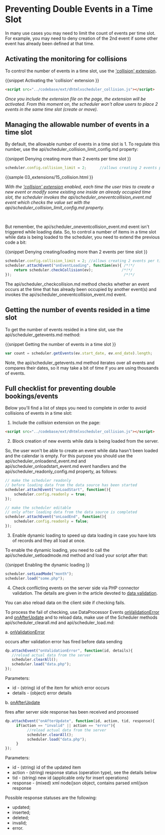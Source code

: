 Preventing Double Events in a Time Slot
==============

In many use cases you may need to limit the count of events per time slot. For example, you may need  to deny creation of the 2nd event if some other event has already been defined at that time.

Activating the monitoring for collisions
---------------------------------------------------

To control the number of events in a time slot, use the ['collision' extension](extensions_list.md#collision).

{{snippet
Activating the 'collision' extension
}}
~~~html
<script src="../codebase/ext/dhtmlxscheduler_collision.js"></script>
~~~

*Once you include the extension file on the page, the extension will be activated.
From this moment on, the scheduler won't allow users to place 2 events in the same time slot (create or move).*


Managing the allowable number of events in a time slot
----------------------------------------------------

By default, the allowable number of events in a time slot is 1. To regulate this number, use the api/scheduler_collision_limit_config.md property:

{{snippet
Denying creating more than 2 events per time slot
}}
~~~js
scheduler.config.collision_limit = 2;      //allows creating 2 events per time slot
~~~
{{sample
	03_extensions/15_collision.html
}}


*With the ['collision' extension](extensions_list.md#collision) enabled, each time the user tries to create a new event or modify some existing one inside an already occupied time slot, the scheduler invokes
the api/scheduler_oneventcollision_event.md event which checks the value set with the 
api/scheduler_collision_limit_config.md property.*

<br>

But remember, the api/scheduler_oneventcollision_event.md event isn't triggered while loading data. So, to control a 
number of items in a time slot while data is being loaded to the scheduler, you need to extend the previous code a bit:

{{snippet
Denying creating/loading more than 2 events per time slot
}}
~~~js
scheduler.config.collision_limit = 2; //allows creating 2 events per time slot
scheduler.attachEvent("onEventLoading", function(ev){ /*!*/
	return scheduler.checkCollision(ev);             /*!*/
});                                                   /*!*/

~~~
The api/scheduler_checkcollision.md method checks whether an event occurs at the time that has already been occupied by another event(s) and invokes the api/scheduler_oneventcollision_event.md event. 


Getting the number of events resided in a time slot
------------------------------------------------------------

To get the number of events resided in a time slot, use the api/scheduler_getevents.md method: 

{{snippet 
Getting the number of events in a time slot
}}
~~~js
var count = scheduler.getEvents(ev.start_date, ev.end_date).length;
~~~

Note,  the api/scheduler_getevents.md method iterates over all events and compares their dates, so it may take a bit of time if you are using thousands of events. 

Full checklist for preventing double bookings/events
---------------------------------------

Below you'll find a list of steps you need to complete in order to avoid collisions of events in a time slot: 

1) Include the *collision* extension on the page:

~~~html
<script src="../codebase/ext/dhtmlxscheduler_collision.js"></script>
~~~

2) Block creation of new events while data is being loaded from the server. 

So, the user won't be able to create an event while data hasn't been loaded and the calendar is empty.
For this purpose you should use the api/scheduler_onloadend_event.md and api/scheduler_onloadstart_event.md event handlers and the api/scheduler_readonly_config.md property, as follows:

~~~js
// make the scheduler readonly 
// before loading data from the data source has been started
scheduler.attachEvent("onLoadStart", function(){
    scheduler.config.readonly = true;
});

// make the scheduler editable 
// only after loading data from the data source is completed
scheduler.attachEvent("onLoadEnd", function(){
    scheduler.config.readonly = false;
});
~~~

3) Enable dynamic loading to speed up data loading in case you have lots of records and they all load at once.

To enable the dynamic loading, you need to call the api/scheduler_setloadmode.md method and load your script after that:

{{snippet
Enabling the dynamic loading
}}
~~~js
scheduler.setLoadMode("month");
scheduler.load("some.php");
~~~

4) Check conflicting events on the server side via PHP connector validation. The details are given in the article devoted to 
[data validation](http://docs.dhtmlx.com/connector__php__validation.html#processingincaseofvalidationerror).

You can also reload data on the client side if checking fails. 

To process the fail of checking, use DataProcessor Events [onValidationError](http://docs.dhtmlx.com/api__dataprocessor_onvalidationerror_event.html) and 
[onAfterUpdate](http://docs.dhtmlx.com/api__dataprocessor_onafterupdate_event.html) and to reload data, make use of the Scheduler methods api/scheduler_clearall.md and api/scheduler_load.md:


a. [onValidationError](http://docs.dhtmlx.com/api__dataprocessor_onvalidationerror_event.html)

occurs after validation error has fired before data sending

~~~js
dp.attachEvent("onValidationError", function(id, details){
   //reload actual data from the server
   scheduler.clearAll();
   scheduler.load("data.php");
});
~~~

Parameters:

- id - (string) id of the item for which error occurs
- details -	(object) error details

b. [onAfterUpdate](http://docs.dhtmlx.com/api__dataprocessor_onafterupdate_event.html)

fires after server side response has been received and processed

~~~js
dp.attachEvent("onAfterUpdate", function(id, action, tid, response){
     if(action == "invalid" || action == "error"){
          //reload actual data from the server
          scheduler.clearAll();
          scheduler.load("data.php");
     }
});
~~~

Parameters:

- id - (string)	id of the updated item
- action - (string)	response status (operation type), see the details below
- tid - (string) new id (applicable only for insert operations)
- response - (mixed) xml node/json object, contains parsed xml/json response

Possible response statuses are the following: 

- updated; 
- inserted;
- deleted;
- invalid;
- error.

